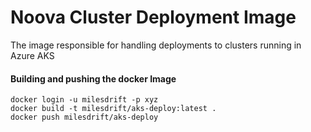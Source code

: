 Noova Cluster Deployment Image
=======================================
The image responsible for handling deployments to clusters running in Azure AKS

#### Building and pushing the docker Image
```
docker login -u milesdrift -p xyz
docker build -t milesdrift/aks-deploy:latest .
docker push milesdrift/aks-deploy
```
